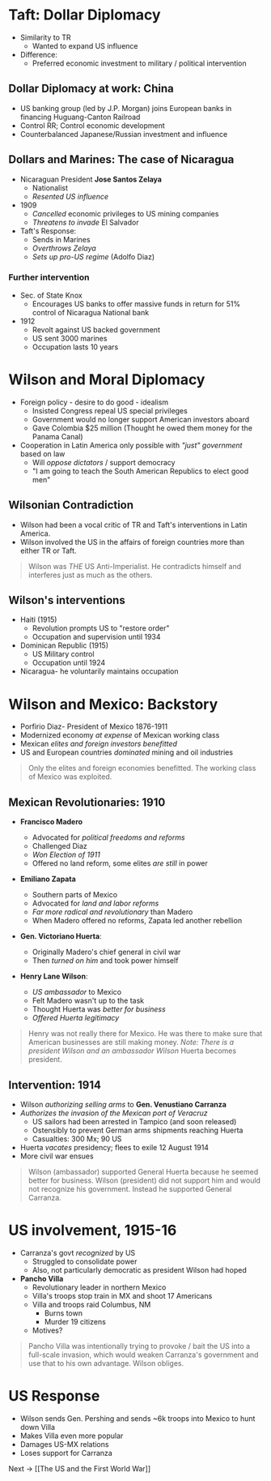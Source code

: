 # Taft: Dollar Diplomacy
- Similarity to TR
	- Wanted to expand US influence
- Difference:
	- Preferred economic investment to military / political intervention

## Dollar Diplomacy at work: China
- US banking group (led by J.P. Morgan) joins European banks in financing Huguang-Canton Railroad
- Control RR; Control economic development
- Counterbalanced Japanese/Russian investment and influence
## Dollars and Marines: The case of Nicaragua
- Nicaraguan President **Jose Santos Zelaya**
	- Nationalist
	- *Resented US influence*
- 1909
	- *Cancelled* economic privileges to US mining companies
	- *Threatens to invade* El Salvador
- Taft's Response:
	- Sends in Marines
	- *Overthrows Zelaya*
	- *Sets up pro-US regime* (Adolfo Diaz)
### Further intervention
- Sec. of State Knox
	- Encourages US banks to offer massive funds in return for 51% control of Nicaragua National bank
- 1912
	- Revolt against US backed government
	- US sent 3000 marines
	- Occupation lasts 10 years
# Wilson and Moral Diplomacy
- Foreign policy - desire to do good - idealism
	- Insisted Congress repeal US special privileges
	- Government would no longer support American investors aboard
	- Gave Colombia $25 million (Thought he owed them money for the Panama Canal)
- Cooperation in Latin America only possible with *"just" government* based on law
	- Will *oppose dictators* / support democracy
	- "I am going to teach the South American Republics to elect good men"
## Wilsonian Contradiction
- Wilson had been a vocal critic of TR and Taft's interventions in Latin America.
- Wilson involved the US in the affairs of foreign countries more than either TR or Taft.
> Wilson was *THE* US Anti-Imperialist. He contradicts himself and interferes just as much as the others.

## Wilson's interventions
- Haiti (1915)
	- Revolution prompts US to "restore order"
	- Occupation and supervision until 1934
- Dominican Republic (1915)
	- US Military control
	- Occupation until 1924
- Nicaragua- he voluntarily maintains occupation
# Wilson and Mexico: Backstory
- Porfirio Diaz- President of Mexico 1876-1911
- Modernized economy *at expense* of Mexican working class
- Mexican *elites and foreign investors benefitted*
- US and European countries *dominated* mining and oil industries
> Only the elites and foreign economies benefitted. The working class of Mexico was exploited.
## Mexican Revolutionaries: 1910
- **Francisco Madero**
	- Advocated for *political freedoms and reforms*
	- Challenged Diaz
	- *Won Election of 1911*
	- Offered no land reform, some elites *are still* in power
- **Emiliano Zapata**
	- Southern parts of Mexico
	- Advocated for *land and labor reforms* 
	- *Far more radical and revolutionary* than Madero
	- When Madero offered no reforms, Zapata led another rebellion

- **Gen. Victoriano Huerta**:
	- Originally Madero's chief general in civil war
	- Then *turned on him* and took power himself
- **Henry Lane Wilson**:
	- *US ambassador* to Mexico
	- Felt Madero wasn't up to the task
	- Thought Huerta was *better for business*
	- *Offered Huerta legitimacy*

> Henry was not really there for Mexico. He was there to make sure that American businesses are still making money.
> *Note: There is a president Wilson and an ambassador Wilson*
> Huerta becomes president.
## Intervention: 1914
- Wilson *authorizing selling arms* to **Gen. Venustiano Carranza**
- *Authorizes the invasion of the Mexican port of Veracruz*
	- US sailors had been arrested in Tampico (and soon released)
	- Ostensibly to prevent German arms shipments reaching Huerta
	- Casualties: 300 Mx; 90 US
- Huerta *vacates* presidency; flees to exile 12 August 1914
- More civil war ensues
> Wilson (ambassador) supported General Huerta because he seemed better for business.
> Wilson (president) did not support him and would not recognize his government. Instead he supported General Carranza.
# US involvement, 1915-16
- Carranza's govt *recognized* by US
	- Struggled to consolidate power
	- Also, not particularly democratic as president Wilson had hoped
- **Pancho Villa**
	- Revolutionary leader in northern Mexico
	- Villa's troops stop train in MX and shoot 17 Americans
	- Villa and troops raid Columbus, NM
		- Burns town
		- Murder 19 citizens
	- Motives?
> Pancho Villa was intentionally trying to provoke / bait the US into a full-scale invasion, which would weaken Carranza's government and use that to his own advantage.
> Wilson obliges.
# US Response
- Wilson sends Gen. Pershing and sends ~6k troops into Mexico to hunt down Villa
- Makes Villa even more popular
- Damages US-MX relations
- Loses support for Carranza

Next -> [[The US and the First World War]]